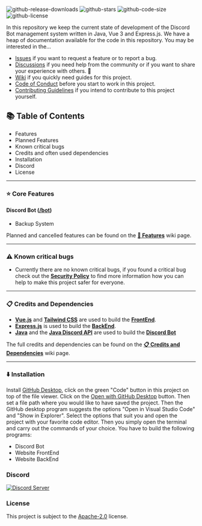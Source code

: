 ![github-release-downloads](https://img.shields.io/github/downloads/NicoKempeEU/discord-bot/total)
![github-stars](https://img.shields.io/github/stars/NicoKempeEU/discord-bot)
![github-code-size](https://img.shields.io/github/languages/code-size/NicoKempeEU/discord-bot)
![github-license](https://img.shields.io/github/license/NicoKempeEU/discord-bot)

In this repository we keep the current state of development of the Discord Bot management system written in Java, Vue 3 and Express.js. We have a heap of documentation available for the code in this repository. You may be interested in the...

* [Issues](https://github.com/NicoKempeEU/discord-bot/issues) if you want to request a feature or to report a bug.
* [Discussions](https://github.com/NicoKempeEU/discord-bot/discussions) if you need help from the community or if you want to share your experience with others. 💓
* [Wiki](https://github.com/NicoKempeEU/discord-bot/wiki) if you quickly need guides for this project.
* [Code of Conduct](https://github.com/NicoKempeEU/discord-bot/blob/main/docs/code_of_conduct.md) before you start to work in this project.
* [Contributing Guidelines](https://github.com/NicoKempeEU/discord-bot/blob/main/docs/contributing.md) if you intend to contribute to this project yourself. 

## 📚 Table of Contents
- Features
- Planned Features
- Known critical bugs
- Credits and often used dependencies
- Installation
- Discord
- License

---

### ⭐ Core Features
#### **Discord Bot** (**[/bot](https://github.com/NicoKempeEU/discord-bot/tree/main/bot)**)
* Backup System 

Planned and cancelled features can be found on the **[🌟 Features](https://github.com/NicoKempeEU/discord-bot/wiki/%F0%9F%8C%9F-Features)** wiki page.

---

### ⚠️ Known critical bugs
- Currently there are no known critical bugs, if you found a critical bug check out the **[Security Policy](https://github.com/NicoKempeEU/discord-bot/security/policy)** to find more information how you can help to make this project safer for everyone.

---

### 📋 Credits and Dependencies
- **[Vue.js](https://vuejs.org/)** and **[Tailwind CSS](https://tailwindcss.com/)** are used to build the **[FrontEnd](https://github.com/NicoKempeEU/discord-bot/blob/main/website)**.
- **[Express.js](https://expressjs.com/)** is used to build the **[BackEnd](https://github.com/NicoKempeEU/discord-bot/blob/main/server)**.
- **[Java](https://java.com/)** and the **[Java Discord API](https://github.com/DV8FromTheWorld/JDA)** are used to build the **[Discord Bot](https://github.com/NicoKempeEU/discord-bot/blob/main/bot)**

The full credits and dependencies can be found on the **[📋 Credits and Dependencies](https://github.com/NicoKempeEU/discord-bot/wiki/%F0%9F%93%8B-Credits-and-Dependencies)** wiki page.


---

### ⬇️ Installation
Install [GitHub Desktop](https://desktop.github.com/), click on the green "Code" button in this project on top of the file viewer. Click on the [Open with GitHub Desktop](x-github-client://openRepo/https://github.com/NicoKempeEU/discord-bot) button. Then set a file path where you would like to have saved the project. Then the GitHub desktop program suggests the options "Open in Visual Studio Code" and "Show in Explorer". Select the options that suit you and open the project with your favorite code editor. Then you simply open the terminal and carry out the commands of your choice. You have to build the following programs:
- Discord Bot
- Website FrontEnd
- Website BackEnd


### Discord
[![Discord Server](https://discordapp.com/api/guilds/528350750825512988/widget.png?style=banner2)](https://discord.com/invite/t9frQmmqPe)

### License
This project is subject to the [Apache-2.0](https://github.com/NicoKempeEU/discord-bot/blob/main/LICENSE) license.

